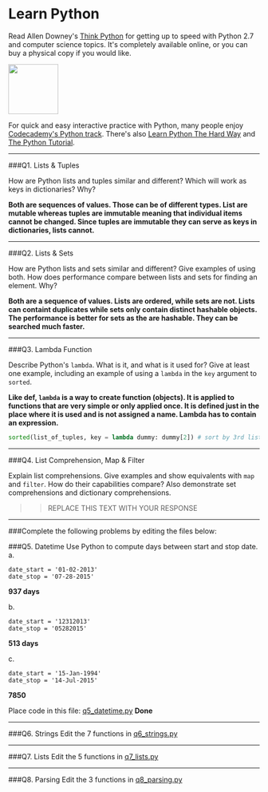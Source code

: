 # Learn Python

Read Allen Downey's [Think Python](http://www.greenteapress.com/thinkpython/) for getting up to speed with Python 2.7 and computer science topics. It's completely available online, or you can buy a physical copy if you would like.

<a href="http://www.greenteapress.com/thinkpython/"><img src="img/think_python.png" style="width: 100px;" target="_blank"></a>

For quick and easy interactive practice with Python, many people enjoy [Codecademy's Python track](http://www.codecademy.com/en/tracks/python). There's also [Learn Python The Hard Way](http://learnpythonthehardway.org/book/) and [The Python Tutorial](https://docs.python.org/2/tutorial/).

---

###Q1. Lists &amp; Tuples

How are Python lists and tuples similar and different? Which will work as keys in dictionaries? Why?

**Both are sequences of values. Those can be of different types. List are mutable whereas tuples are immutable meaning that individual items cannot be changed. Since tuples are immutable they can serve as keys in dictionaries, lists cannot.**

---

###Q2. Lists &amp; Sets

How are Python lists and sets similar and different? Give examples of using both. How does performance compare between lists and sets for finding an element. Why?

**Both are a sequence of values. Lists are ordered, while sets are not. Lists can containt duplicates while sets only contain distinct hashable objects. The performance is better for sets as the are hashable. They can be searched much faster.**

---

###Q3. Lambda Function

Describe Python's `lambda`. What is it, and what is it used for? Give at least one example, including an example of using a `lambda` in the `key` argument to `sorted`.

**Like def, `lambda` is a way to create function (objects). It is applied to functions that are very simple or only applied once. It is defined just in the place where it is used and is not assigned a name. Lambda has to contain an expression.**
```python
sorted(list_of_tuples, key = lambda dummy: dummy[2]) # sort by 3rd list item
```
---

###Q4. List Comprehension, Map &amp; Filter

Explain list comprehensions. Give examples and show equivalents with `map` and `filter`. How do their capabilities compare? Also demonstrate set comprehensions and dictionary comprehensions.

>> REPLACE THIS TEXT WITH YOUR RESPONSE

---

###Complete the following problems by editing the files below:

###Q5. Datetime
Use Python to compute days between start and stop date.   
a.  

```
date_start = '01-02-2013'    
date_stop = '07-28-2015'
```

**937 days**

b.  
```
date_start = '12312013'  
date_stop = '05282015'  
```

**513 days**

c.  
```
date_start = '15-Jan-1994'      
date_stop = '14-Jul-2015'  
```

**7850**

Place code in this file: [q5_datetime.py](python/q5_datetime.py)
**Done**

---

###Q6. Strings
Edit the 7 functions in [q6_strings.py](python/q6_strings.py)

---

###Q7. Lists
Edit the 5 functions in [q7_lists.py](python/q7_lists.py)

---

###Q8. Parsing
Edit the 3 functions in [q8_parsing.py](python/q8_parsing.py)





